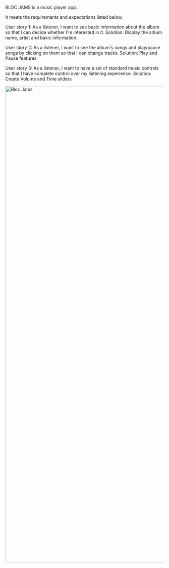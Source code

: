 BLOC JAMS is a music player app.

It meets the requirements and expectations listed below.

User story 1: As a listener, I want to see basic information about the album so that I can decide whether I'm interested in it.
Solution: Display the album name, artist and basic information.

User story 2: As a listener, I want to see the album's songs and play/pause songs by clicking on them so that I can change tracks.
Solution: Play and Pause features.

User story 3: As a listener, I want to have a set of standard music controls so that I have complete control over my listening experience.
Solution: Create Volume and Time sliders

<img width="1505" alt="Bloc Jams" src="https://user-images.githubusercontent.com/44152485/57309986-9b980e00-711b-11e9-8d74-c7e9240f11f9.png">
